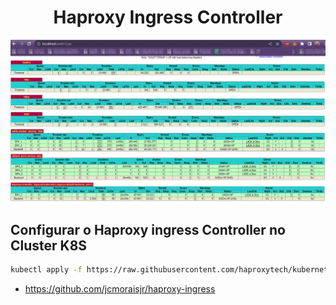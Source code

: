 <h1 align="center">Haproxy Ingress Controller</h1>

<p align="center">
  <img alt="Haproxy" src="../../images/ingress.png">
</p>

## Configurar o Haproxy ingress Controller no Cluster K8S
```bash
kubectl apply -f https://raw.githubusercontent.com/haproxytech/kubernetes-ingress/v1.8/deploy/haproxy-ingress.yaml
```

- https://github.com/jcmoraisjr/haproxy-ingress